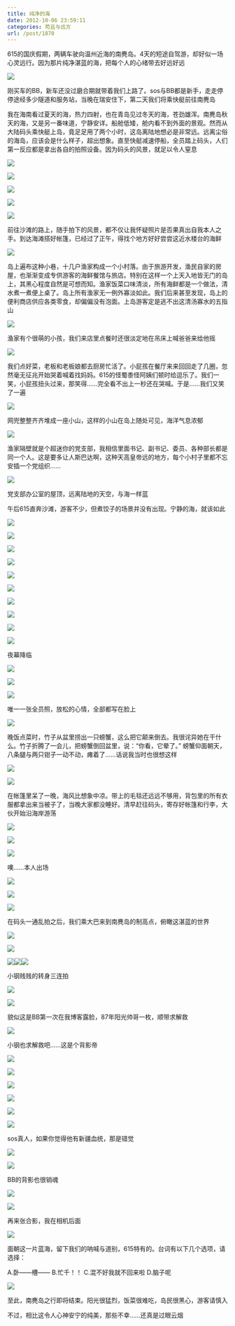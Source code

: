 ```yaml
---
title: 纯净的海
date: 2012-10-06 23:59:11
categories: 苟且与远方
url: /post/1870
---
```


615的国庆假期，两辆车驶向温州近海的南麂岛。4天的短途自驾游，却好似一场心灵远行。因为那片纯净湛蓝的海，把每个人的心绪带去好远好远

![](http://qiniu.colacdn.com/img/posts/2012-10/10-06/1.jpg)

刚买车的BB，新车还没过磨合期就带着我们上路了。sos与BB都是新手，走走停停途经多少隧道和服务站，当晚在瑞安住下，第二天我们将乘快艇前往南麂岛

我在海南看过夏天的海，热力四射，也在青岛见过冬天的海，苍劲雄浑。南麂岛秋天的海，又是另一番味道，宁静安详。船舱低矮，舱内看不到外面的景观。然而从大陆码头乘快艇上岛，竟足足用了两个小时，这岛离陆地想必是非常远。远离尘俗的海岛，应该会是什么样子，超出想象。直至快艇减速停船，全员踏上码头，人们第一反应都是拿出各自的拍照设备。因为码头的风景，就足以令人窒息

![](http://qiniu.colacdn.com/img/posts/2012-10/10-06/2.jpg)

![](http://qiniu.colacdn.com/img/posts/2012-10/10-06/3.jpg)

![](http://qiniu.colacdn.com/img/posts/2012-10/10-06/4.jpg)

![](http://qiniu.colacdn.com/img/posts/2012-10/10-06/5.jpg)

![](http://qiniu.colacdn.com/img/posts/2012-10/10-06/6.jpg)

前往沙滩的路上，随手拍下的风景，都不仅让我怀疑照片是否果真出自我本人之手。到达海滩搭好帐篷，已经过了正午，得找个地方好好尝尝这近水楼台的海鲜

![](http://qiniu.colacdn.com/img/posts/2012-10/10-06/7.jpg)

岛上遍布这种小巷，十几户渔家构成一个小村落。由于旅游开发，渔民自家的房屋，也渐渐变成专供游客的海鲜餐馆与旅店。特别在这样一个上天入地皆无门的岛上，其黑心程度自然是可想而知。渔家饭菜口味清淡，所有海鲜都是一个做法，清水煮一煮便上桌了。岛上所有渔家无一例外寡淡如此。我们后来甚至发现，岛上的便利商店供应各类零食，却偏偏没有泡面。上岛游客定是逃不出这清汤寡水的五指山

![](http://qiniu.colacdn.com/img/posts/2012-10/10-06/8.jpg)

渔家有个很萌的小孩，我们来店里点餐时还很淡定地在吊床上喊爸爸来给他摇

![](http://qiniu.colacdn.com/img/posts/2012-10/10-06/9.jpg)

我们点好菜，老板和老板娘都去厨房忙活了。小屁孩在餐厅来来回回走了几圈，忽然毫无征兆开始哭着喊着找妈妈。615的怪蜀黍怪阿姨们顿时给逗乐了。我们一笑，小屁孩扭头过来，那笑得……完全看不出上一秒还在哭喊。于是……我们又笑了一遍

![](http://qiniu.colacdn.com/img/posts/2012-10/10-06/10.jpg)

网兜整整齐齐堆成一座小山，这样的小山在岛上随处可见，海洋气息浓郁

![](http://qiniu.colacdn.com/img/posts/2012-10/10-06/11.jpg)

渔家隔壁就是个超迷你的党支部，我相信里面书记、副书记、委员、各种部长都是同一个人。这是要多让人斯巴达啊，这种天高皇帝远的地方，每个小村子里都不忘安插一个党组织……

![](http://qiniu.colacdn.com/img/posts/2012-10/10-06/12.jpg)

党支部办公室的屋顶，远离陆地的天空，与海一样蓝

午后615直奔沙滩，游客不少，但煮饺子的场景并没有出现。宁静的海，就该如此

![](http://qiniu.colacdn.com/img/posts/2012-10/10-06/13.jpg)

![](http://qiniu.colacdn.com/img/posts/2012-10/10-06/14.jpg)

![](http://qiniu.colacdn.com/img/posts/2012-10/10-06/15.jpg)

![](http://qiniu.colacdn.com/img/posts/2012-10/10-06/16.jpg)

![](http://qiniu.colacdn.com/img/posts/2012-10/10-06/17.jpg)

![](http://qiniu.colacdn.com/img/posts/2012-10/10-06/18.jpg)

![](http://qiniu.colacdn.com/img/posts/2012-10/10-06/19.jpg)

![](http://qiniu.colacdn.com/img/posts/2012-10/10-06/20.jpg)

![](http://qiniu.colacdn.com/img/posts/2012-10/10-06/21.jpg)

![](http://qiniu.colacdn.com/img/posts/2012-10/10-06/22.jpg)

夜幕降临

![](http://qiniu.colacdn.com/img/posts/2012-10/10-06/23.jpg)

![](http://qiniu.colacdn.com/img/posts/2012-10/10-06/24.jpg)

![](http://qiniu.colacdn.com/img/posts/2012-10/10-06/25.jpg)

唯一一张全员照，放松的心情，全部都写在脸上

![](http://qiniu.colacdn.com/img/posts/2012-10/10-06/26.jpg)

晚饭点菜时，竹子从盆里捞出一只螃蟹，这么把它颠来倒去。我很诧异她在干什么。竹子折腾了一会儿，把螃蟹倒回盆里，说：“你看，它晕了。” 螃蟹仰面朝天，八条腿与两只钳子一动不动，瘫着了……话说我当时也很想这样

![](http://qiniu.colacdn.com/img/posts/2012-10/10-06/27.jpg)

![](http://qiniu.colacdn.com/img/posts/2012-10/10-06/28.jpg)

在帐篷里呆了一晚，海风比想象中凉。带上的毛毯还远远不够用，背包里的所有衣服都拿出来当被子了，当晚大家都没睡好。清早赶往码头，寄存好帐篷和行李，大伙开始沿海岸游荡

![](http://qiniu.colacdn.com/img/posts/2012-10/10-06/29.jpg)

![](http://qiniu.colacdn.com/img/posts/2012-10/10-06/30.jpg)

![](http://qiniu.colacdn.com/img/posts/2012-10/10-06/31.jpg)

噢……本人出场

![](http://qiniu.colacdn.com/img/posts/2012-10/10-06/32.jpg)

![](http://qiniu.colacdn.com/img/posts/2012-10/10-06/33.jpg)

![](http://qiniu.colacdn.com/img/posts/2012-10/10-06/34.jpg)

在码头一通乱拍之后，我们乘大巴来到南麂岛的制高点，俯瞰这湛蓝的世界

![](http://qiniu.colacdn.com/img/posts/2012-10/10-06/35.jpg)

![](http://qiniu.colacdn.com/img/posts/2012-10/10-06/36.jpg)

![](http://qiniu.colacdn.com/img/posts/2012-10/10-06/37.jpg)![](http://qiniu.colacdn.com/img/posts/2012-10/10-06/38.jpg)![](http://qiniu.colacdn.com/img/posts/2012-10/10-06/39.jpg)

小钢贱贱的转身三连拍

![](http://qiniu.colacdn.com/img/posts/2012-10/10-06/40.jpg)

![](http://qiniu.colacdn.com/img/posts/2012-10/10-06/41.jpg)

貌似这是BB第一次在我博客露脸，87年阳光帅哥一枚，顺带求解救

![](http://qiniu.colacdn.com/img/posts/2012-10/10-06/42.jpg)

小钢也求解救吧……这是个背影帝

![](http://qiniu.colacdn.com/img/posts/2012-10/10-06/43.jpg)

![](http://qiniu.colacdn.com/img/posts/2012-10/10-06/44.jpg)

![](http://qiniu.colacdn.com/img/posts/2012-10/10-06/45.jpg)

![](http://qiniu.colacdn.com/img/posts/2012-10/10-06/46.jpg)

![](http://qiniu.colacdn.com/img/posts/2012-10/10-06/47.jpg)

![](http://qiniu.colacdn.com/img/posts/2012-10/10-06/48.jpg)

sos真人，如果你觉得他有新疆血统，那是错觉

![](http://qiniu.colacdn.com/img/posts/2012-10/10-06/49.jpg)

![](http://qiniu.colacdn.com/img/posts/2012-10/10-06/50.jpg)

BB的背影也很销魂

![](http://qiniu.colacdn.com/img/posts/2012-10/10-06/51.jpg)

![](http://qiniu.colacdn.com/img/posts/2012-10/10-06/52.jpg)

再来张合影，我在相机后面

![](http://qiniu.colacdn.com/img/posts/2012-10/10-06/53.jpg)

面朝这一片蓝海，留下我们的呐喊与道别，615特有的。台词有以下几个选项，请选择：

A.卧——槽—— B.忙千！！ C.混不好我就不回来啦 D.脑子呢

![](http://qiniu.colacdn.com/img/posts/2012-10/10-06/54.jpg)

至此，南麂岛之行即将结束。阳光很猛烈，饭菜很难吃，岛民很黑心，游客请慎入

不过，相比这令人心神安宁的纯美，那些不幸……还真是过眼云烟